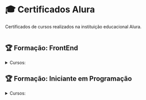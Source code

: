 # :mortar_board: Certificados Alura
Certificados de cursos realizados na instituição educacional Alura.
<br><br>

## :trophy: Formação: FrontEnd
<details>
 <summary>Cursos:</summary>

   - Acessibilidade Web parte 1: Tornando seu FrontEnd Inclusivo  
   
</details>

## :trophy: Formação: Iniciante em Programação
<details>
 <summary>Cursos:</summary>

   - Git e Github: Controle e Compartilhe seu Código  

   - JavaScript para Web: Crie Páginas Dinâmicas

   - HTML5 e CSS3 parte 4: Avançando no CSS

   - HTML5 e CSS3 parte 3: Trabalhando com Formulários e Tabelas

   - HTML5 e CSS3 parte 2: Posicionamento, Listas e Navegação

   - HTML5 e CSS3 parte 1: A Primeira Página da Web

   - Linux I: Conhecendo e Utilizando o Terminal

   - Arquitetura de Computadores: Por Trás de como seu Programa Funciona

   - JCP2: Laços e Listas com Javascript

   - JCP1: Iniciando no JavaScript com Pong 
   
</details>
